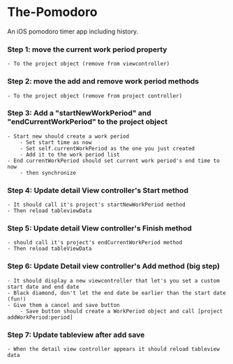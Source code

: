 The-Pomodoro
============

An iOS pomodoro timer app including history.

### Step 1: move the current work period property 
	- To the project object (remove from viewcontroller)

### Step 2: move the add and remove work period methods
	- To the project object (remove from project controller)
	
### Step 3: Add a "startNewWorkPeriod" and "endCurrentWorkPeriod" to the project object
	- Start new should create a work period
		- Set start time as now
		- Set self.currentWorkPeriod as the one you just created
		- Add it to the work period list 
	- End currentWorkPeriod should set current work period's end time to now
		- then synchronize	
		
### Step 4: Update detail View controller's Start method 
	- It should call it's project's startNewWorkPeriod method
	- Then reload tableviewData
	
### Step 5: Update detail View controller's Finish method 
	- should call it's project's endCurrentWorkPeriod method
	- Then reload tableViewData
	
### Step 6: Update Detail view controller's Add method (big step)
	- It should display a new viewcontroller that let's you set a custom start date and end date
	- Black diamond, don't let the end date be earlier than the start date (fun!)
	- Give them a cancel and save button
		- Save button should create a WorkPeriod object and call [project addWorkPeriod:period]
			
### Step 7: Update tableview after add save
	- When the detail view controller appears it should reload tableview data